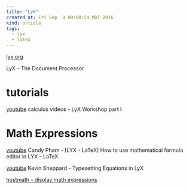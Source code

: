 ```yaml
---
title: "LyX"
created_at: Fri Sep  9 09:08:54 MDT 2016
kind: article
tags:
  - lyx
  - latex
---
```


<a href="http://www.lyx.org/" target="_blank">lyx.org</a>

LyX – The Document Processor


# tutorials

<a href="https://www.youtube.com/watch?v=iSHGci3tD5w" target="_blank">youtube</a>
calculus videos - LyX Workshop part I

# Math Expressions

<a href="https://www.youtube.com/watch?v=uBCwK4vUkic" target="_blank">youtube</a>
Candy Pham - [LYX - LaTeX] How to use mathematical formula editor in LYX - LaTeX

<a href="https://www.youtube.com/watch?v=a5KHixv5Ric" target="_blank">youtube</a>
Kevin Sheppard - Typesetting Equations in LyX

<a href="http://www.hostmath.com/" target="_blank">hostmath - display math expressions</a>

<!--
html boilerplate
<a href="" target="_blank"></a>
<a name=""></a>
<img src="" width="400px">
<ul>
  <li></li>
</ul>
<pre>
</pre>
<pre><code>
</code></pre>
<math xmlns='http://www.w3.org/1998/Math/MathML' display='block'>
</math>
-->

